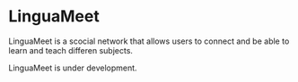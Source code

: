 # LinguaMeet

LinguaMeet is a scocial network that allows users to connect and be able to
learn and teach differen subjects.

LinguaMeet is under development.


